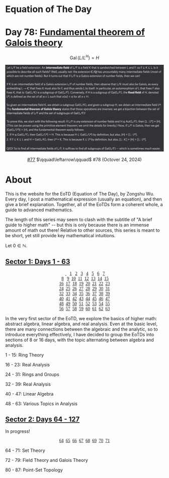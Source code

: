 # Equation of The Day

# Day 78: [Fundamental theorem of Galois theory](https://en.wikipedia.org/wiki/Fundamental_theorem_of_Galois_theory)

$$\operatorname{Gal}(L/L^H)=H$$

<picture><img alt="Day 78" src="archive/64-127/0078.png"></picture>

<center><a href="archive/64-127/0077.html">#77</a> $\qquad\leftarrow\qquad$ #78 (Octover 24, 2024)</center>

# About

This is the website for the EoTD (Equation of The Day), by Zongshu Wu. Every day, I post a mathematical expression (usually an equation), and then give a brief explanation. Together, all of the EoTDs form a coherent whole, a guide to advanced mathematics.

The length of this series may seem to clash with the subtitle of "A brief guide to higher math" -- but this is only because there is an immense amount of math out there! Relative to other sources, this series is meant to be short, yet still provide key mathematical intuitions.

Let $0\in\mathbb N$.

## [Sector 1: Days 1 - 63](archive/0-63.md)

<center style="font-family: Menlo">
  &nbsp;<a href="archive/0-63/0000.html">&nbsp;</a>
  &nbsp;&nbsp;<a href="archive/0-63/0001.html">1</a>
  &nbsp;&nbsp;<a href="archive/0-63/0002.html">2</a>
  &nbsp;&nbsp;<a href="archive/0-63/0003.html">3</a>
  &nbsp;&nbsp;<a href="archive/0-63/0004.html">4</a>
  &nbsp;&nbsp;<a href="archive/0-63/0005.html">5</a>
  &nbsp;&nbsp;<a href="archive/0-63/0006.html">6</a>
  &nbsp;&nbsp;<a href="archive/0-63/0007.html">7</a><br>
  &nbsp;<a href="archive/0-63/0008.html">8</a>
  &nbsp;&nbsp;<a href="archive/0-63/0009.html">9</a>
  &nbsp;<a href="archive/0-63/0010.html">10</a>
  &nbsp;<a href="archive/0-63/0011.html">11</a>
  &nbsp;<a href="archive/0-63/0012.html">12</a>
  &nbsp;<a href="archive/0-63/0013.html">13</a>
  &nbsp;<a href="archive/0-63/0014.html">14</a>
  &nbsp;<a href="archive/0-63/0015.html">15</a><br>
  <a href="archive/0-63/0016.html">16</a>
  &nbsp;<a href="archive/0-63/0017.html">17</a>
  &nbsp;<a href="archive/0-63/0018.html">18</a>
  &nbsp;<a href="archive/0-63/0019.html">19</a>
  &nbsp;<a href="archive/0-63/0020.html">20</a>
  &nbsp;<a href="archive/0-63/0021.html">21</a>
  &nbsp;<a href="archive/0-63/0022.html">22</a>
  &nbsp;<a href="archive/0-63/0023.html">23</a><br>
  <a href="archive/0-63/0024.html">24</a>
  &nbsp;<a href="archive/0-63/0025.html">25</a>
  &nbsp;<a href="archive/0-63/0026.html">26</a>
  &nbsp;<a href="archive/0-63/0027.html">27</a>
  &nbsp;<a href="archive/0-63/0028.html">28</a>
  &nbsp;<a href="archive/0-63/0029.html">29</a>
  &nbsp;<a href="archive/0-63/0030.html">30</a>
  &nbsp;<a href="archive/0-63/0031.html">31</a><br>
  <a href="archive/0-63/0032.html">32</a>
  &nbsp;<a href="archive/0-63/0033.html">33</a>
  &nbsp;<a href="archive/0-63/0034.html">34</a>
  &nbsp;<a href="archive/0-63/0035.html">35</a>
  &nbsp;<a href="archive/0-63/0036.html">36</a>
  &nbsp;<a href="archive/0-63/0037.html">37</a>
  &nbsp;<a href="archive/0-63/0038.html">38</a>
  &nbsp;<a href="archive/0-63/0039.html">39</a><br>
  <a href="archive/0-63/0040.html">40</a>
  &nbsp;<a href="archive/0-63/0041.html">41</a>
  &nbsp;<a href="archive/0-63/0042.html">42</a>
  &nbsp;<a href="archive/0-63/0043.html">43</a>
  &nbsp;<a href="archive/0-63/0044.html">44</a>
  &nbsp;<a href="archive/0-63/0045.html">45</a>
  &nbsp;<a href="archive/0-63/0046.html">46</a>
  &nbsp;<a href="archive/0-63/0047.html">47</a><br>
  <a href="archive/0-63/0048.html">48</a>
  &nbsp;<a href="archive/0-63/0049.html">49</a>
  &nbsp;<a href="archive/0-63/0050.html">50</a>
  &nbsp;<a href="archive/0-63/0051.html">51</a>
  &nbsp;<a href="archive/0-63/0052.html">52</a>
  &nbsp;<a href="archive/0-63/0053.html">53</a>
  &nbsp;<a href="archive/0-63/0054.html">54</a>
  &nbsp;<a href="archive/0-63/0055.html">55</a><br>
  <a href="archive/0-63/0056.html">56</a>
  &nbsp;<a href="archive/0-63/0057.html">57</a>
  &nbsp;<a href="archive/0-63/0058.html">58</a>
  &nbsp;<a href="archive/0-63/0059.html">59</a>
  &nbsp;<a href="archive/0-63/0060.html">60</a>
  &nbsp;<a href="archive/0-63/0061.html">61</a>
  &nbsp;<a href="archive/0-63/0062.html">62</a>
  &nbsp;<a href="archive/0-63/0063.html">63</a>
</center>

In the very first sector of the EoTD, we explore the basics of higher math: abstract algebra, linear algebra, and real analysis. Even at the basic level, there are many connections between the algebraic and the analytic, so to introduce everything effectively, I have decided to group the EoTDs into sections of 8 or 16 days, with the topic alternating between algebra and analysis.

1 - 15: Ring Theory

16 - 23: Real Analysis

24 - 31: Rings and Groups

32 - 39: Real Analysis

40 - 47: Linear Algebra

48 - 63: Various Topics in Analysis

## [Sector 2: Days 64 - 127](archive/64-127.md)

In progress!

<center style="font-family: Menlo">
  <a href="archive/0-63/0064.html">64</a>
  &nbsp;<a href="archive/0-63/0065.html">65</a>
  &nbsp;<a href="archive/0-63/0066.html">66</a>
  &nbsp;<a href="archive/0-63/0067.html">67</a>
  &nbsp;<a href="archive/0-63/0068.html">68</a>
  &nbsp;<a href="archive/0-63/0069.html">69</a>
  &nbsp;<a href="archive/0-63/0070.html">70</a>
  &nbsp;<a href="archive/0-63/0071.html">71</a>
</center>

64 - 71: Set Theory

72 - 79: Field Theory and Galois Theory

80 - 87: Point-Set Topology

<script data-goatcounter="https://zswu.goatcounter.com/count" async src="//gc.zgo.at/count.js"></script>
